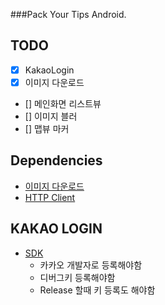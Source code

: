 ###Pack Your Tips Android.

## TODO
- [x] KakaoLogin
- [x] 이미지 다운로드
- [] 메인화면 리스트뷰
- [] 이미지 블러
- [] 맵뷰 마커


## Dependencies
- [이미지 다운로드](https://github.com/nostra13/Android-Universal-Image-Loader)
- [HTTP Client](https://github.com/loopj/android-async-http)


## KAKAO LOGIN
- [SDK](https://developers.kakao.com/docs/android)
	* 카카오 개발자로 등록해야함 
	* 디버그키 등록해야함
	* Release 할때 키 등록도 해야함
